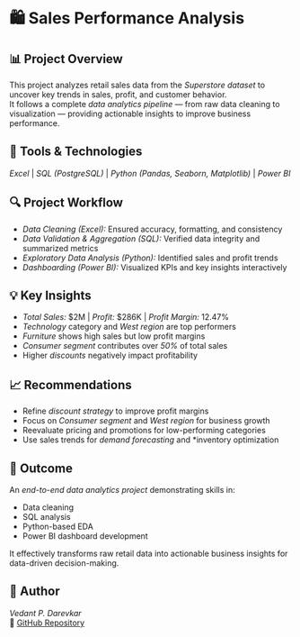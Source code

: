 # 🛍 Sales Performance Analysis

## 📊 Project Overview
This project analyzes retail sales data from the *Superstore dataset* to uncover key trends in sales, profit, and customer behavior.  
It follows a complete *data analytics pipeline* — from raw data cleaning to visualization — providing actionable insights to improve business performance.

## 🧠 Tools & Technologies
*Excel* | *SQL (PostgreSQL)* | *Python (Pandas, Seaborn, Matplotlib)* | *Power BI*

## 🔍 Project Workflow
- *Data Cleaning (Excel):* Ensured accuracy, formatting, and consistency  
- *Data Validation & Aggregation (SQL):* Verified data integrity and summarized metrics  
- *Exploratory Data Analysis (Python):* Identified sales and profit trends  
- *Dashboarding (Power BI):* Visualized KPIs and key insights interactively  

## 💡 Key Insights
- *Total Sales:* $2M | *Profit:* $286K | *Profit Margin:* 12.47%  
- *Technology* category and *West region* are top performers  
- *Furniture* shows high sales but low profit margins  
- *Consumer segment* contributes over *50%* of total sales  
- Higher *discounts* negatively impact profitability  

## 📈 Recommendations
- Refine *discount strategy* to improve profit margins  
- Focus on *Consumer segment* and *West region* for business growth  
- Reevaluate pricing and promotions for low-performing categories  
- Use sales trends for *demand forecasting* and *inventory optimization

## 🚀 Outcome
An *end-to-end data analytics project* demonstrating skills in:
- Data cleaning  
- SQL analysis  
- Python-based EDA  
- Power BI dashboard development  

It effectively transforms raw retail data into actionable business insights for data-driven decision-making.

## 👤 Author
*Vedant P. Darevkar*  
🔗 [GitHub Repository](https://github.com/justvedanttt/Sales-Performance-Analysis.git)
